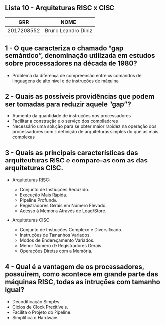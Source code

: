 ## Lista 10 - Arquiteturas RISC x CISC

| GRR | NOME |
| ------ | ------ |
| 2017208552 | Bruno Leandro Diniz |

## 1 - O que caracteriza o chamado “gap semântico”, denominação utilizada em estudos sobre processadores na década de 1980?
- Problema da diferença de compreensão entre os comandos de linguagens de alto nível e de instruções de máquina

## 2 - Quais as possíveis providências que podem ser tomadas para reduzir aquele “gap”?
- Aumento da quantidade de instruções nos processadores
- Facilitar a construção e o serviço dos compiladores
- Necessário uma solução para se obter maior rapidez na operação dos processadores com a definição de arquiteturas simples do que as mais complexas

## 3 - Quais as principais características das arquiteuturas RISC e compare-as com as das arquiteturas CISC.
- Arquiteturas RISC:
    * Conjunto de Instruções Reduzido.
    * Execução Mais Rápida.
    * Pipeline Profundo.
    * Registradores Gerais em Número Elevado.
    * Acesso à Memória Através de Load/Store.

- Arquiteturas CISC:
    * Conjunto de Instruções Complexo e Diversificado.
    * Instruções de Tamanhos Variados.
    * Modos de Endereçamento Variados.
    * Menor Número de Registradores Gerais.
    * Operações Diretas com a Memória.

## 4 - Qual é a vantagem de os processadores, possuírem, como acontece em grande parte das máquinas RISC, todas as intruções com tamanho igual?
- Decodificação Simples.
- Ciclos de Clock Preditíveis.
- Facilita o Projeto do Pipeline.
- Simplifica o Hardware.